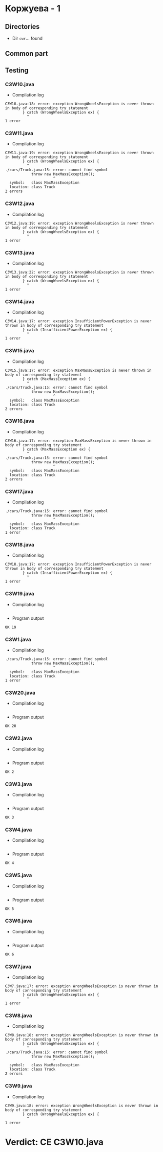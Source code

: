 # Коржуева - 1
## Directories
- Dir `cwr`... found
## Common part
## Testing

### C3W10.java

- Compilation log
```
C3W10.java:18: error: exception WrongWheelsException is never thrown in body of corresponding try statement
        } catch (WrongWheelsException ex) {
          ^
1 error

```

### C3W11.java

- Compilation log
```
C3W11.java:19: error: exception WrongWheelsException is never thrown in body of corresponding try statement
        } catch (WrongWheelsException ex) {
          ^
./cars/Truck.java:15: error: cannot find symbol
            throw new MaxMassException();
                      ^
  symbol:   class MaxMassException
  location: class Truck
2 errors

```

### C3W12.java

- Compilation log
```
C3W12.java:19: error: exception WrongWheelsException is never thrown in body of corresponding try statement
        } catch (WrongWheelsException ex) {
          ^
1 error

```

### C3W13.java

- Compilation log
```
C3W13.java:22: error: exception WrongWheelsException is never thrown in body of corresponding try statement
        } catch (WrongWheelsException ex) {
          ^
1 error

```

### C3W14.java

- Compilation log
```
C3W14.java:17: error: exception InsufficientPowerException is never thrown in body of corresponding try statement
        } catch (InsufficientPowerException ex) {
          ^
1 error

```

### C3W15.java

- Compilation log
```
C3W15.java:17: error: exception MaxMassException is never thrown in body of corresponding try statement
        } catch (MaxMassException ex) {
          ^
./cars/Truck.java:15: error: cannot find symbol
            throw new MaxMassException();
                      ^
  symbol:   class MaxMassException
  location: class Truck
2 errors

```

### C3W16.java

- Compilation log
```
C3W16.java:17: error: exception MaxMassException is never thrown in body of corresponding try statement
        } catch (MaxMassException ex) {
          ^
./cars/Truck.java:15: error: cannot find symbol
            throw new MaxMassException();
                      ^
  symbol:   class MaxMassException
  location: class Truck
2 errors

```

### C3W17.java

- Compilation log
```
./cars/Truck.java:15: error: cannot find symbol
            throw new MaxMassException();
                      ^
  symbol:   class MaxMassException
  location: class Truck
1 error

```

### C3W18.java

- Compilation log
```
C3W18.java:17: error: exception InsufficientPowerException is never thrown in body of corresponding try statement
        } catch (InsufficientPowerException ex) {
          ^
1 error

```

### C3W19.java

- Compilation log
```

```
- Program output
```
OK 19

```

### C3W1.java

- Compilation log
```
./cars/Truck.java:15: error: cannot find symbol
            throw new MaxMassException();
                      ^
  symbol:   class MaxMassException
  location: class Truck
1 error

```

### C3W20.java

- Compilation log
```

```
- Program output
```
OK 20

```

### C3W2.java

- Compilation log
```

```
- Program output
```
OK 2

```

### C3W3.java

- Compilation log
```

```
- Program output
```
OK 3

```

### C3W4.java

- Compilation log
```

```
- Program output
```
OK 4

```

### C3W5.java

- Compilation log
```

```
- Program output
```
OK 5

```

### C3W6.java

- Compilation log
```

```
- Program output
```
OK 6

```

### C3W7.java

- Compilation log
```
C3W7.java:17: error: exception WrongWheelsException is never thrown in body of corresponding try statement
        } catch (WrongWheelsException ex) {
          ^
1 error

```

### C3W8.java

- Compilation log
```
C3W8.java:18: error: exception WrongWheelsException is never thrown in body of corresponding try statement
        } catch (WrongWheelsException ex) {
          ^
./cars/Truck.java:15: error: cannot find symbol
            throw new MaxMassException();
                      ^
  symbol:   class MaxMassException
  location: class Truck
2 errors

```

### C3W9.java

- Compilation log
```
C3W9.java:18: error: exception WrongWheelsException is never thrown in body of corresponding try statement
        } catch (WrongWheelsException ex) {
          ^
1 error

```
# Verdict: CE C3W10.java
